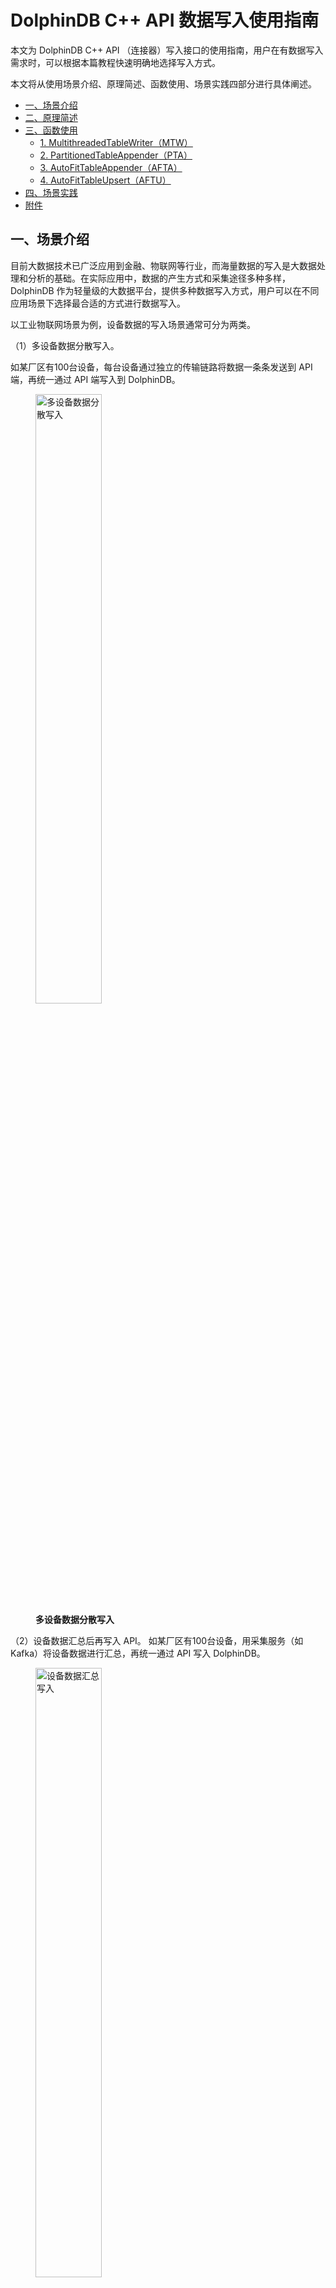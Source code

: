 # DolphinDB C++ API 数据写入使用指南

本文为 DolphinDB C++ API （连接器）写入接口的使用指南，用户在有数据写入需求时，可以根据本篇教程快速明确地选择写入方式。

本文将从使用场景介绍、原理简述、函数使用、场景实践四部分进行具体阐述。

- [一、场景介绍](#一场景介绍)
- [二、原理简述](#二原理简述)
- [三、函数使用](#三函数使用)
  - [1. MultithreadedTableWriter（MTW）](#1-multithreadedtablewritermtw)
  - [2. PartitionedTableAppender（PTA）](#2-partitionedtableappenderpta)
  - [3. AutoFitTableAppender（AFTA）](#3-autofittableappenderafta)
  - [4. AutoFitTableUpsert（AFTU）](#4-autofittableupsertaftu)
- [四、场景实践](#四场景实践)
- [附件](#附件)

## 一、场景介绍

目前大数据技术已广泛应用到金融、物联网等行业，而海量数据的写入是大数据处理和分析的基础。在实际应用中，数据的产生方式和采集途径多种多样，DolphinDB 作为轻量级的大数据平台，提供多种数据写入方式，用户可以在不同应用场景下选择最合适的方式进行数据写入。

以工业物联网场景为例，设备数据的写入场景通常可分为两类。

（1）多设备数据分散写入。

如某厂区有100台设备，每台设备通过独立的传输链路将数据一条条发送到 API 端，再统一通过 API 端写入到 DolphinDB。

<figure>
<img src="./images/ddb_cpp_api_connector/1_1.png" width=50% alt="多设备数据分散写入">
  <figcaption><b>多设备数据分散写入</b></figcaption>
</figure>

（2）设备数据汇总后再写入 API。
如某厂区有100台设备，用采集服务（如 Kafka）将设备数据进行汇总，再统一通过 API 写入 DolphinDB。

<figure>
<img src="./images/ddb_cpp_api_connector/1_2.png" width=50% alt="设备数据汇总写入">
  <figcaption><b>设备数据汇总写入</b></figcaption>
</figure>

针对以上场景，DolphinDB C++ API 提供了多种写入方法，以实现不同来源数据的高效写入：

| **设备场景**       | **写入DolphinDB表的类型** | **调用DolphinDB 函数**                           | **实现方式**     |
| ------------------------ | ------------------------------- | ------------------------------------------------------ | ---------------------- |
| 多设备数据一条条分散写入 | ALL                             | MTW（MultithreadedTableWriter）                        | 缓冲行数据后并行写入   |
| 设备数据汇总写入         | ALL                             | MTW（MultithreadedTableWriter）                        | 将合并的行数据并行写入 |
| 设备数据汇总写入         | ALL                             | AFTA（AutoFitTableAppender）/ AFTU (AuoFitTableUpsert) | 单线程按列批量写入     |
| 设备数据汇总写入         | 内存表                          | tableInsert                                            | 单表写入               |
| 设备数据汇总写入         | 分布式表                        | PTA（PartitionedTableAppender）                        | 多线程按列批量写入     |

MTW 的写入方式可以适配多种写入场景，推荐首次接触 DolphinDB 的用户使用 MTW 方法；

tableInsert 方法可以将汇总数据简单快速地写入内存表；

而对于分布式表，C++ API 提供了保障并行写入的 PTA 方法，以及更简单易用，能自动转换写入数据字段类型的 AFTA/AFTU 方法。

## 二、原理简述

传统的开发人员通常对关系型数据库的行式存储（Row-Based）比较熟悉，数据按单行或多行的方式提交并写入，这种写入方式很容易理解，但是基于行式存储的数据库实际上并不是为大数据处理而设计的，海量数据的写入很容易遇到性能瓶颈。

DolphinDB 采用列式存储（Column-Based），在内存中维护一个 Cache Engine，当数据写入文件时，并不是直接写入到磁盘，而是先写入操作系统的缓冲页面中，再批量写入磁盘。为了确保写入数据不会在内存中丢失， DolphinDB 使用 WAL（Write Ahead Logging）的机制。详情可参考 DolphinDB 用户手册的[数据模型](https://www.dolphindb.cn/cn/help/DatabaseandDistributedComputing/Database/DataModel.html)。

以一个5列（字段）的数据表为例，写入100万行的数据时，行式存储按行方式提交并写入，需要执行100万次的文件写入操作；而列式存储对单列进行写入，可以按列一次性提交100万个值，最少仅需5次文件操作就能完成数据写入。两种写入方式在海量数据的处理方面性能差异巨大。

<figure>
<img src="./images/ddb_cpp_api_connector/2_1.png" width=60% alt="">
  <figcaption><b>行式存储和列式存储对比（图片来源于网络）</b></figcaption>
</figure>

通常我们在为大数据应用场景规划写入方式前，需要理解以上列式存储的写入方式。按列批量写入能最大化发挥列式存储的优势，而当实际场景下多个设备写入数据较为分散时，可以选择有数据缓冲的 API 方法如 MTW，以获得最佳写入性能。

DolphinDB C++ API 支持多种数据写入方法，涵盖多样化的写入场景需求，主要特点如下：

| **写入方式**         | **特点**                                                                                            |
| -------------------------- | --------------------------------------------------------------------------------------------------------- |
| MTW                        | - 官方推荐用法``- 按行接收数据`` - 内置数据缓冲队列``- 多线程异步并发写入`` |
| tableInsert                | - 方便简单，速度快``- 事务机制下，同一分区不能同时写入两条数据，因此不建议写入分布式表``   |
| PTA                        | - 按表写入``- 内置连接池`` - 自动按分区同步并行写入``                               |
| AFTA                       | - 自动转换字段类型写入``- 适用于历史数据整表落盘，追加写入`` - 单线程同步写入``     |
| AFTU                       | AFTA 更新写的版本                                                                                         |
| BatchTableWriter（旧版本） | - 因兼容性而保留的旧版函数``- 实时数据落盘，数据按行写入`` - 单线程同步写入``       |

具体而言，

- MTW 支持高效按行写入，通过内置数据缓冲队列，MTW 将数据统一发送到 DolphinDB ，可以保证单条数据的写入效率，适用于多设备一条条分散写入场景。当性能要求不高时，也可用于第三方平台汇总数据后批量写入 API 的场景。
- MTW 是对 BatchTableWriter（旧版本）的升级，二者均支持数据分散地从第三方平台传输到客户端的场景。MTW 的默认功能和 BatchTableWriter 一致，但支持多线程的并发写入。目前 BatchTableWriter 方式已经完全被 MTW 替代，仅因为兼容性而保留。
- tableInsert 使用简单高效，可以支持数据汇总写入场景，若写入的 DolphinDB 表为内存表，可以选择 tableInsert 或者 PTA；但 tableInsert 没有分区写入保障机制，在开启事务机制的情况下，不建议写入分布式表。
- PTA 能够自动按分区实现同步并行写入，适用于数据汇总写入场景。按列并行写入的机制确保了 PTA 方式在批量写入场景下拥有性能优势。
- AFTA 能够自动将 C++ 字段类型转换为 DolphinDB 字段类型完成写入，使用上较 PTA 更为简单，同样适合数据汇总写入场景。PTA 的写入速度要好于 AFTA，在对写入效率有要求且仅进行追加写的情况下，建议优先考虑 PTA。
- AFTU 是 AFTA 的更新写版本，更适合于重复数据存在的场景，读取新数据不存在重复时直接插入，存在重复时更新。针对数据写入是否需要更新，即当写入的数据在数据库中已有相同的主键或者相同的指定字段时，选择更新该条旧数据或者直接插入新数据，C++ API 给出了不同的写入方式。其中，MTW 内部分别实现了更新写和追加写，以 *mode* 参数的形式提供选择；而 PTA 仅提供了追加写的方式。

MTW，PTA，AFTA，AFTU 四种方法涵盖了绝大多数写入场景，其底层实现均调用了 `tableInsert` 或 `upsert!` （DolphinDB 脚本函数，关于 `tableInsert` 的更多介绍请参考 [tableInsert — DolphinDB 2.0 documentation](https://www.dolphindb.cn/cn/help/FunctionsandCommands/FunctionReferences/t/tableInsert.html)）。下节将重点介绍 MTW，PTA，AFTA，AFTU 四种函数的使用。

DolphinDB C++ API 的具体安装教程可参考 [README_CN.md · dolphindb/api-cplusplus - Gitee](https://gitee.com/dolphindb/api-cplusplus/blob/release200/README_CN.md)。

## 三、函数使用

### 1. MultithreadedTableWriter（MTW）

MTW 可以向内存表、流表、分区表、维度表中写入数据。不仅在内部实现并发写入，还可在 API 端创建多个 MTW 对象并发执行写入任务，MTW 也支持整型、时间等类型的内部自动转换。

MTW 在 API 端维护一个数据缓冲队列，API 端可调用写线程将数据按条持续写入缓冲队列，数据在缓冲队列堆积到一定数量后将一并被传送到服务器端。客户端创建出用户指定数目的 DolphinDB 连接，然后按照分区分配写入数据。在事务机制下，DolphinDB 不允许多个线程同时向同一个分区写入数据。

首先创建一个 MTW 对象。创建 MTW 时可指定每列的压缩方式。代码如下：

```
vector<COMPRESS_METHOD> compress;
for(int i=0;i<102;i++)compress.push_back(COMPRESS_LZ4);   // 每列的压缩方式
MultithreadedTableWriter writer(
      "127.0.0.1", 9900, "admin","123456","dfs://test_MultithreadedTableWriter","collect",NULL,false,NULL,1000,1,10,"deviceid", &compress);   
```

MTW 的构造函数参数详见 [README_CN.md · dolphindb/api-cplusplus - Gitee](https://gitee.com/dolphindb/api-cplusplus/blob/release200/README_CN.md#832-multithreadedtablewriter) 。另外，*dbName*，*partitionColumnName*，*threadCount* 三个参数在写入不同类型的表时有很大区别，具体见下表。

| **表类型** | **参数1：dbName** | **参数2：partitionColumnName** | **参数3：threadCount** |
| :--------------- | :---------------------- | :----------------------------------- | :--------------------------- |
| 内存表           | “”                    | 任意字段                             | >=1                          |
| 流表             | “”                    | 任意字段                             | >=1                          |
| 分区表           | 实际数据库名            | 某个分区字段                         | >=1                          |
| 维度表           | 实际数据库名            | “”                                 | 1                            |

接着在 API 端创建子线程插入数据到缓冲队列。当需要写入的数据量较大时，可根据实际情况在 API 端使用更多的线程。insert 方法需传入一个 ErrorCodeInfo 对象和一串变长参数，每个变长参数都代表一个字段值。

具体代码如下：

```
int rows = 1000; //行数
int cols = 5;   //列数
vector<ConstantSP> datas;
TableSP bt = conn.run("t0 = loadText('"+DATA_FIRE+"');t0");// 模拟数据源从 csv 文件导入
for(int i = 0; i< rows; ++i){
    for(int j = 0; j < cols; ++j)
        datas.emplace_back(bt->getColumn(j)->get(i));
}
// 创建线程
thread t([&]() {
    try {
        for(int i=0;i < bt->rows();i++){
           ErrorCodeInfo pErrorInfo;
           writer.insert(pErrorInfo,
                      datas[0], datas[1], datas[2], datas[3], datas[4] // 含5个字段的数据
           );
        }
    }catch (exception &e) {
         cerr << "MTW exit with exception: " << e.what() << endl;
    }
});
// 等待插入线程结束
t.join();
```

在 MTW 运行时，可能会发生写入错误，使用下述代码，获取对象当前的运行状态。

```
MultithreadedTableWriter::Status status;
writer.getStatus(status);
if (status.hasError()) {
 cout << "error in writing: " << status.errorInfo << endl;
}
```

`status` 对象的属性和方法详见 [README_CN.md · dolphindb/api-cplusplus - Gitee](https://gitee.com/dolphindb/api-cplusplus/blob/release200/README_CN.md#dolphindb-c-api)  。

注意，API 端的写入线程结束不代表 MTW 完全退出，需使用 `waitForThreadCompletion` 方法等待 MTW 完全退出。同时，MTW 需要在内存中缓存写入数据，当 API 异常退出时可能会造成已缓存数据的丢失，因此需要合理配置缓存写入数量，以适配性能和高可用场景需求。

当 MTW 写入出现错误，需调用 `getUnwrittenData` 方法获取未写入数据。若有未写入数据，则需再次创建 MTW 对象进行写入。代码如下：

```
writer.getStatus(status);
    if (status.hasError()) {
        cout << "error after write complete: " << status.errorInfo << endl;
        // 获取未写入的数据
        std::vector<std::vector<ConstantSP>*> unwrittenData;
        writer.getUnwrittenData(unwrittenData);
        cout << "unwriterdata length " << unwrittenData.size() << endl;
        if (!unwrittenData.empty()) {
            try {
                // 重新写入这些数据，原有的 MTW 因为异常退出已经不能用了，需要创建新的 MTW
                cout << "create new MTW and write again." << endl;
                MultithreadedTableWriter newWriter("183.136.170.167", 9900, "admin", "123456", "dfs://test_MultithreadedTableWriter", "collect", NULL,false,NULL,1000,1,5,"deviceid", &compress);
                ErrorCodeInfo errorInfo;
                // 插入未写入的数据
                if (newWriter.insertUnwrittenData(unwrittenData, errorInfo)) {
                    // 等待写入完成后检查状态
                    newWriter.waitForThreadCompletion();
                    newWriter.getStatus(status);
                    if (status.hasError()) {
                        cout << "error in write again: " << status.errorInfo << endl;
                    }
                }
                else {
                    cout << "error in write again: " << errorInfo.errorInfo << endl;
                }
            }
            catch (exception &e) {
                cerr << "new MTW exit with exception: " << e.what() << endl;
            }
        }
    }
```

至此，MTW 的使用流程介绍完毕。

### 2. PartitionedTableAppender（PTA）

PTA 设计一个连接池，获取分布式表的分区信息后，将分区分配给连接池来并行写入。

> PartitionedTableAppender 可向分布式表中写入数据

PTA 的使用简洁方便，创建一个连接池对象和 PTA 对象。注意，对象创建时需要指定写入表的分区字段，尽量使分区个数与连接池中连接个数相同。因为线程多反而会增加线程创建和销毁开销，而线程少无法最大利用服务器资源。当每个分区都能同时进行写入并且没有多余的线程创建，PTA 写入效率最高，资源分配也最合理。代码如下：

```
DBConnectionPool pool("127.0.0.1", 9900, 5, "admin", "123456");
// 分区列传入 deviceid 或 ts 均可，保证可以使用多线程写入数据集多个分区，因为 DolphinDB 开启事务时不允许多个 writer 同时写入到一个分区内
PartitionedTableAppender appender("dfs://test_PartitionedTableAppender", "collect","deviceid", pool);  
appender.append(bt);
pool.shutDown(); 
```

若当前连接池不再使用，会自动被释放，但存在释放延时，可以通过调用 `shutDown()` 等待线程任务执行结束后立即释放连接。

### 3. AutoFitTableAppender（AFTA）

AFTA 建立与 server 的连接后，对列数、列字段名、列字段类型等基础信息进行判断，完成整型、时间类型等字段的自动转换，随即使用 tableInsert 进行写入，目前 AFTA 与 AFTU 尚不支持整型与浮点型数据间的转换。

> AutoFitTableAppender 内部实现简单，实用性高。可向流表、内存表、分区表、磁盘表写入数据

AFTA 的使用较 PTA 更为简单，创建完 AFTA 对象后即可调用 `append()` 写入。具体代码如下：

```
AutoFitTableAppender appender("dfs://test_AutoFitTableAppender", "collect", conn);
appender.append(bt);
```

### 4. AutoFitTableUpsert（AFTU）

创建 AFTU 时可指定字段 `keycolName`，当新插入数据的指定字段不与数据库中已有数据重复时，AFTU 直接将数据插入，而当该字段出现重复时，AFTU 可以对该条数据进行更新。

> AutoFitTableUpsert 更适合于有重复数据写入的场景

类似于 AFTA，通过创建的 AFTU，调用 `upsert()` 即可完成数据的写入和更新：

```
vector<string> keycolName = {"id"};
AutoFitTableUpsert aftu("dfs://test_AutoFitTableUpsert", "collect", conn, false, &keycolName);
aftu.upsert(bt);
```

以下就追加写入和更新写入场景提供了更全面的选择参考：

| **数据写入场景** | **字段类型自动匹配** | **追加写入** | **更新写入** |
| ---------------------- | -------------------------- | ------------------ | ------------------ |
| 多设备分散写入         | 否                         | MTW                | MTW                |
| 数据汇总写入           | 否                         | PTA、MTW           | MTW                |
| 数据汇总写入           | 是                         | AFTA、MTW          | AFTU、MTW          |

在底层实现上，AFTA 和 AFTU 通过整表插入的方式实现批量数据写入；而 MTW 通过维护数据缓冲队列实现批量数据异步写入。若需要使用 C++ API 实现整表数据的写入，推荐使用 AFTA 或 AFTU。

## 四、场景实践

以下场景案例展示了使用 DolphinDB C++ API 实现数据写入的流程：

某设备实验平台有100台设备，单台设备有1000个测点，实验平台需要采集设备的测点信息从而评估设备的使用情况。

实验平台要求测点信息按单值模型存储，每台设备每隔5分钟对所有1000个测点进行数据采集，汇总所有设备的数据后通过消息中间件统一传输到 API 端。实验平台要求支持对数据的批量写入，同时保证数据类型的一致性，不需要数据类型自动转换；若客户端意外崩溃，重启后 API 可重新接受数据。这种场景下采用 MTW 方法将实时数据写入数据库，其流程图如下：

<figure>
<img src="./images/ddb_cpp_api_connector/4_1.png" width=70% alt="实时数据落盘流程">
  <figcaption><b>实时数据落盘流程图</b></figcaption>
</figure>

**数据集：**

- 记录描述：100台设备，每台1000个测点，采集频率5分钟1次，采集持续10天
- 记录行数：2.6亿行
- 磁盘占用：1116 MB
- 字段数量：6
- 字段样式：
  - ts：数采时间
  - deviceCode：设备编号
  - logicalPostionId：逻辑位置ID
  - physicalPostionId：物理位置ID
  - propertyCode：属性测点编码
  - propertyValue：测点值（累计产量）

**准备工作：**

首先要在 server 端创建分布式数据库 `db_demo`、分区表 `collect`：

```
// 建立分布式数据库及分区表
dbname="dfs://db_demo"
tablename="collect"
cols_info=`ts`deviceCdoe`logicalPostionId`physicalPostionId`propertyCode`propertyValue
cols_type=[DATETIME,SYMBOL,SYMBOL,SYMBOL,SYMBOL,INT]
t=table(1:0,cols_info,cols_type)
db=database(dbname,VALUE,[2022.11.01],engine=`TSDB)
pt=createPartitionedTable(db,t,tablename,`ts,,`deviceCdoe`ts)
```

然后创建一张流数据表 `streamtable`，使用 MTW 方式将数据写入这张流表，然后订阅流表，数据将从流表流向分区表 `collect`：

```
// 建立流表
def saveToDFS(mutable dfstable, msg): dfstable.append!(msg)
share streamTable(1:0, cols_info, cols_type) as streamtable;
subscribeTable(tableName="streamtable", actionName="savetodfs", offset=0, handler=saveToDFS{pt}, msgAsTable=true, batchSize=1000, throttle=1)
```

也可直接在 C++ 代码中使用 `conn.run(script)` 的方式运行此段代码。

**接口调用：**

创建一个 MTW 对象，订阅流表

```
// 建立writer对象
MultithreadedTableWriter writer(
            "183.136.170.167", 9900, "admin","123456","","streamtable",NULL,false,NULL,1000,1,5,"deviceid", &compress);  
MultithreadedTableWriter::Status status;  // 保存 writer 状态
```

这里需要说明的是，本文着重介绍 API 的写入，通过模拟来展示从第三方平台采集数据到 API 端写入这一过程。此外，本场景在 API 端使用单线程写入数据，用户可根据实际场景使用多线程提高 API 端写入效率，完整代码见附件 API_mtw.cpp。

```
// 模拟接受批量数据，创建单线程写入数据
// bt 模拟接收消息中间件发送的数据，按设备（每台设备1000条数据）遍历采集数据
for(int i=0;i < (bt->rows())/1000;i++){
 system_clock::duration begin = system_clock::now().time_since_epoch();
 milliseconds milbegin = duration_cast<milliseconds>(begin);
 // 每台数据共1000个测点，写入1000行
 for(int j=i*1000;j<(i+1)*1000;j++){
  ErrorCodeInfo pErrorInfo;
  // 模拟对单条数据6个字段的写入
  writer.insert(pErrorInfo,
   datas[i*6+0], datas[i*6+1], datas[i*6+2], datas[i*6+3], datas[i*6+4], datas[i*6+5]
  )
 }
 system_clock::duration end = system_clock::now().time_since_epoch();
 milliseconds milend = duration_cast<milliseconds>(end);
 if((milend.count()-milbegin.count())<5000){
  // 控制模拟写入的频率
  sleep_for(std::chrono::milliseconds(5000-(milend.count()-milbegin.count())));
 }
}
```

若后台线程发生错误，MTW 可能退出后未将数据全部写入服务器（包括导致后台线程错误的那一批数据，这批数据可能已经写入服务器也可能未写入服务器）

```
// 检查写入完成后 MTW 状态
writer.getStatus(status);
```

该情况下首先获取未完成写入的数据

```
// 获取未写入的数据
std::vector<std::vector<ConstantSP>*> unwrittenData;
writer.getUnwrittenData(unwrittenData);
cout << "Unwritten data length " << unwrittenData.size() << endl;
```

重新写入上述数据

```
// 重新写入这些数据，原有的 MTW 因为异常退出已经不能用了，需要创建新的 MTW
MultithreadedTableWriter newWriter("192.168.0.61", 8848, "admin", "123456", "dfs://test_MultithreadedTableWriter", "collect", NULL,false,NULL,10000,1,10,"deviceid", &compress);
ErrorCodeInfo errorInfo;
// 插入获取到的未写入数据  
if (newWriter.insertUnwrittenData(unwrittenData, errorInfo)) {
 // 等待写入完成后检查状态
 newWriter.waitForThreadCompletion();
 newWriter.getStatus(status);
 if (status.hasError()) {
  cout << "error in write again: " << status.errorInfo << endl;
 }
}
else {
 cout << "error in write again: " << errorInfo.errorInfo << endl;
}
```

## 附件

- [ddb_cpp_api_connector](script/ddb_cpp_api_connector)
